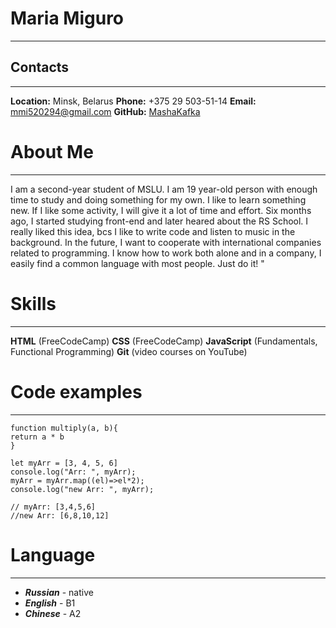 # Maria Miguro #
***
## Contacts ##
***
**Location:** Minsk, Belarus
**Phone:** +375 29 503-51-14
**Email:** mmi520294@gmail.com
**GitHub:** [MashaKafka](https://github.com/MashaKafka)

# About Me #
***
I am a second-year student of MSLU. I am 19 year-old person with enough time to study and doing something for my own. I like to learn something new. If I like some activity, I will give it a lot of time and effort. Six months ago, I started studying front-end and later heared about the RS School. I really liked this idea, bcs I like to write code and listen to music in the background. In the future, I want to cooperate with international companies related to programming. I know how to work both alone and in a company, I easily find a common language with most people.
Just do it! "

# Skills #
***
**HTML** (FreeCodeCamp)
**CSS** (FreeCodeCamp)
**JavaScript** (Fundamentals, Functional Programming)
**Git** (video courses on YouTube)

# Code examples #
***
```
function multiply(a, b){
return a * b
}
```
```
let myArr = [3, 4, 5, 6]
console.log("Arr: ", myArr);
myArr = myArr.map((el)=>el*2);
console.log("new Arr: ", myArr);

// myArr: [3,4,5,6]
//new Arr: [6,8,10,12]
```
# Language #
***
+ ***Russian*** - native
+ ***English*** - B1
+ ***Chinese*** - A2